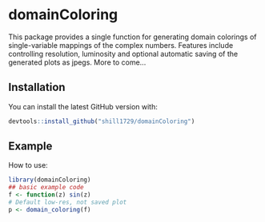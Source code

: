 
# domainColoring

<!-- badges: start -->
<!-- badges: end -->

This package provides a single function for generating domain colorings of single-variable mappings of the complex numbers. Features include controlling resolution, luminosity and optional automatic saving of the generated plots as jpegs. More to come...

## Installation

You can install the latest GitHub version with:

``` r
devtools::install_github("shill1729/domainColoring")
```

## Example

How to use:

``` r
library(domainColoring)
## basic example code
f <- function(z) sin(z)
# Default low-res, not saved plot
p <- domain_coloring(f)
```

